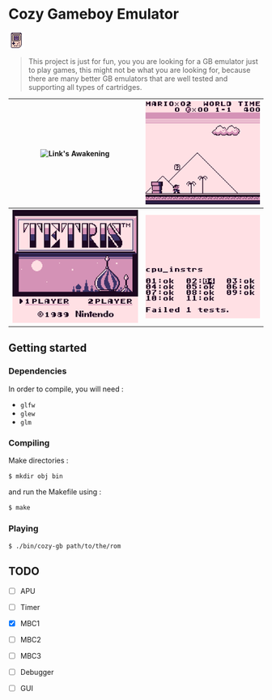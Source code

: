 # Cozy Gameboy Emulator
![Tetris](logo.png)

>This project is just for fun, you you are looking for a GB emulator just to play games, this might not be what you are looking for, because there are many better GB emulators that are well tested and supporting all types of cartridges.

|![Link's Awakening](screenshots/TLoZ.gif)|![Super Mario Land](screenshots/SML.gif)|
|---|---|
|![Tetris](screenshots/TETRIS.gif)|![Blargg](screenshots/blargg.gif)|

## Getting started
### Dependencies
In order to compile, you will need :
* `glfw`
* `glew`
* `glm`
### Compiling
Make directories :
```bash
$ mkdir obj bin
```
and run the Makefile using :
```bash
$ make
```
### Playing
```bash
$ ./bin/cozy-gb path/to/the/rom
```


## TODO
- [ ] APU
- [ ] Timer
- [x] MBC1
- [ ] MBC2
- [ ] MBC3
- [ ] Debugger
- [ ] GUI


